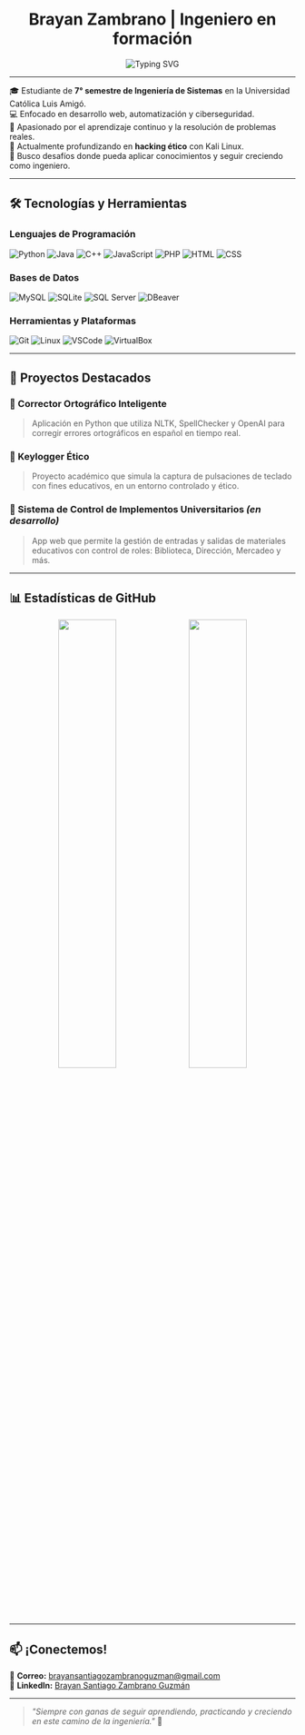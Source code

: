 <h1 align="center">Brayan Zambrano | Ingeniero en formación</h1>

<p align="center">
  <img src="https://readme-typing-svg.demolab.com?font=Fira+Code&size=22&duration=3000&pause=1000&color=00F7FF&center=true&vCenter=true&width=800&lines=Enfocado+en+desarrollo+web+y+ciberseguridad;Experiencia+en+proyectos+reales+y+colaborativos;Comprometido+con+la+excelencia+y+el+aprendizaje+constante" alt="Typing SVG" />
</p>


</p>

---

🎓 Estudiante de **7° semestre de Ingeniería de Sistemas** en la Universidad Católica Luis Amigó.  
💻 Enfocado en desarrollo web, automatización y ciberseguridad.  
🧠 Apasionado por el aprendizaje continuo y la resolución de problemas reales.  
🔐 Actualmente profundizando en **hacking ético** con Kali Linux.  
🚀 Busco desafíos donde pueda aplicar conocimientos y seguir creciendo como ingeniero.

---

## 🛠️ Tecnologías y Herramientas

### Lenguajes de Programación
![Python](https://img.shields.io/badge/Python-3776AB?style=for-the-badge&logo=python&logoColor=white)
![Java](https://img.shields.io/badge/Java-007396?style=for-the-badge&logo=java&logoColor=white)
![C++](https://img.shields.io/badge/C++-00599C?style=for-the-badge&logo=c%2B%2B&logoColor=white)
![JavaScript](https://img.shields.io/badge/JavaScript-F7DF1E?style=for-the-badge&logo=javascript&logoColor=black)
![PHP](https://img.shields.io/badge/PHP-777BB4?style=for-the-badge&logo=php&logoColor=white)
![HTML](https://img.shields.io/badge/HTML5-E34F26?style=for-the-badge&logo=html5&logoColor=white)
![CSS](https://img.shields.io/badge/CSS3-1572B6?style=for-the-badge&logo=css3&logoColor=white)

### Bases de Datos
![MySQL](https://img.shields.io/badge/MySQL-4479A1?style=for-the-badge&logo=mysql&logoColor=white)
![SQLite](https://img.shields.io/badge/SQLite-003B57?style=for-the-badge&logo=sqlite&logoColor=white)
![SQL Server](https://img.shields.io/badge/SQL_Server-CC2927?style=for-the-badge&logo=microsoft-sql-server&logoColor=white)
![DBeaver](https://img.shields.io/badge/DBeaver-372923?style=for-the-badge&logoColor=white)

### Herramientas y Plataformas
![Git](https://img.shields.io/badge/Git-F05032?style=for-the-badge&logo=git&logoColor=white)
![Linux](https://img.shields.io/badge/Linux-FCC624?style=for-the-badge&logo=linux&logoColor=black)
![VSCode](https://img.shields.io/badge/VS_Code-007ACC?style=for-the-badge&logo=visual-studio-code&logoColor=white)
![VirtualBox](https://img.shields.io/badge/VirtualBox-183A61?style=for-the-badge&logo=virtualbox&logoColor=white)

---

## 🚧 Proyectos Destacados

### 🧠 Corrector Ortográfico Inteligente
> Aplicación en Python que utiliza NLTK, SpellChecker y OpenAI para corregir errores ortográficos en español en tiempo real.

### 🔐 Keylogger Ético
> Proyecto académico que simula la captura de pulsaciones de teclado con fines educativos, en un entorno controlado y ético.

### 🧾 Sistema de Control de Implementos Universitarios *(en desarrollo)*
> App web que permite la gestión de entradas y salidas de materiales educativos con control de roles: Biblioteca, Dirección, Mercadeo y más.

---

## 📊 Estadísticas de GitHub

<p align="center">
  <img src="https://github-readme-stats.vercel.app/api?username=BrayanZambrano07&show_icons=true&theme=radical&hide_border=true&count_private=true" width="45%" />
  <img src="https://github-readme-streak-stats.herokuapp.com/?user=BrayanZambrano07&theme=radical&hide_border=true" width="45%" />
</p>

---

## 📫 ¡Conectemos!

📧 **Correo:** brayansantiagozambranoguzman@gmail.com  
🔗 **LinkedIn:** [Brayan Santiago Zambrano Guzmán](https://www.linkedin.com/in/brayan-santiago-zambrano-guzman-52348b250/)

---

> _"Siempre con ganas de seguir aprendiendo, practicando y creciendo en este camino de la ingeniería."_ 🚀




